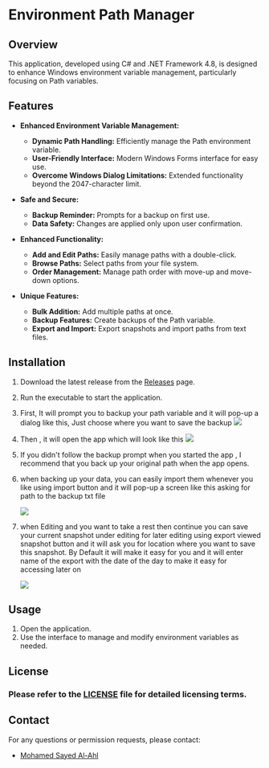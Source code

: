 # Environment Path Manager

## Overview

This application, developed using C# and .NET Framework 4.8, is designed to enhance Windows environment variable management, particularly focusing on Path variables.

## Features

- **Enhanced Environment Variable Management:**
  
  - **Dynamic Path Handling:** Efficiently manage the Path environment variable.
  - **User-Friendly Interface:** Modern Windows Forms interface for easy use.
  - **Overcome Windows Dialog Limitations:** Extended functionality beyond the 2047-character limit.

- **Safe and Secure:**
  
  - **Backup Reminder:** Prompts for a backup on first use.
  - **Data Safety:** Changes are applied only upon user confirmation.

- **Enhanced Functionality:**
  
  - **Add and Edit Paths:** Easily manage paths with a double-click.
  - **Browse Paths:** Select paths from your file system.
  - **Order Management:** Manage path order with move-up and move-down options.

- **Unique Features:**
  
  - **Bulk Addition:** Add multiple paths at once.
  - **Backup Features:** Create backups of the Path variable.
  - **Export and Import:** Export snapshots and import paths from text files.

## Installation

1. Download the latest release from the [Releases](https://github.com/Mohamed-SayedAlAhl/EnvironmentPathManager/releases) page.
2. Run the executable to start the application.
3. First, It will prompt you to backup your path variable and it will pop-up a dialog like this, Just choose where you want to save the backup
   ![](C:\Users\Eng.Mohamed%20Ahmed\Desktop\New%20folder\030.jpg)
   
   
4. Then , it will open the app which will look like this 
   ![](C:\Users\Eng.Mohamed%20Ahmed\Desktop\New%20folder\027.jpg)
5. If you didn't follow the backup prompt when you started the app , I recommend that you back up your original path when the app opens. 
   
   
6. when backing up your data, you can easily import them whenever you like using import button and it will pop-up  a screen like this asking for path to the backup txt file
   
   ![](C:\Users\Eng.Mohamed%20Ahmed\Desktop\New%20folder\028.jpg)
   
   
7. when Editing and you want to take a rest then continue you can save your current snapshot under editing for later editing using export viewed snapshot button and it will ask you for location where you want to save this snapshot. By Default it will make it easy for you and it will enter name of the export with the date of the day to make it easy for accessing later on
   
   ![](C:\Users\Eng.Mohamed%20Ahmed\Desktop\New%20folder\029.jpg)

## Usage

1. Open the application.
2. Use the interface to manage and modify environment variables as needed.

## License

### Please refer to the [LICENSE](https://github.com/Mohamed-SayedAlAhl/EnvironmentPathManager/blob/main/LICENSE) file for detailed licensing terms.

## Contact

For any questions or permission requests, please contact:

- [Mohamed Sayed Al-Ahl](https://www.linkedin.com/in/mohamed-sayedalahl/)
